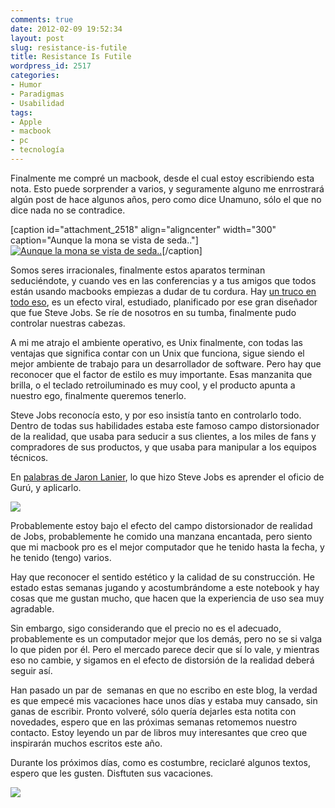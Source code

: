 ```yaml
---
comments: true
date: 2012-02-09 19:52:34
layout: post
slug: resistance-is-futile
title: Resistance Is Futile
wordpress_id: 2517
categories:
- Humor
- Paradigmas
- Usabilidad
tags:
- Apple
- macbook
- pc
- tecnología
---
```


Finalmente me compré un macbook, desde el cual estoy escribiendo esta nota. Esto puede sorprender a varios, y seguramente alguno me enrrostrará algún post de hace algunos años, pero como dice Unamuno, sólo el que no dice nada no se contradice.




[caption id="attachment_2518" align="aligncenter" width="300" caption="Aunque la mona se vista de seda.."][![Aunque la mona se vista de seda..](http://www.lnds.net/blog/wp-content/uploads/2012/02/apple-opensource-300x221.jpg)](http://www.lnds.net/blog/wp-content/uploads/2012/02/apple-opensource.jpg)[/caption]


Somos seres irracionales, finalmente estos aparatos terminan seduciéndote, y cuando ves en las conferencias y a tus amigos que todos están usando macbooks empiezas a dudar de tu cordura. Hay [un truco en todo eso](http://www.lnds.net/blog/2010/12/todo-esta-en-tu-cabeza.html), es un efecto viral, estudiado, planificado por ese gran diseñador que fue Steve Jobs. Se ríe de nosotros en su tumba, finalmente pudo controlar nuestras cabezas.




A mi me atrajo el ambiente operativo, es Unix finalmente, con todas las ventajas que significa contar con un Unix que funciona, sigue siendo el mejor ambiente de trabajo para un desarrollador de software. Pero hay que reconocer que el factor de estilo es muy importante. Esas manzanita que brilla, o el teclado retroiluminado es muy cool, y el producto apunta a nuestro ego, finalmente queremos tenerlo.




Steve Jobs reconocía esto, y por eso insistía tanto en controlarlo todo. Dentro de todas sus habilidades estaba este famoso campo distorsionador de la realidad, que usaba para seducir a sus clientes, a los miles de fans y compradores de sus productos, y que usaba para manipular a los equipos técnicos.




En [palabras de Jaron Lanier](http://othmanelmoulatblog.wordpress.com/2011/11/25/the-most-ancient-marketing-december-2011-communications-of-the-acm/), lo que hizo Steve Jobs es aprender el oficio de Gurú, y aplicarlo.




![](http://www.lnds.net/images/927329_glass_apple.jpg)




Probablemente estoy bajo el efecto del campo distorsionador de realidad de Jobs, probablemente he comido una manzana encantada, pero siento que mi macbook pro es el mejor computador que he tenido hasta la fecha, y he tenido (tengo) varios.




Hay que reconocer el sentido estético y la calidad de su construcción. He estado estas semanas jugando y acostumbrándome a este notebook y hay cosas que me gustan mucho, que hacen que la experiencia de uso sea muy agradable.




Sin embargo, sigo considerando que el precio no es el adecuado, probablemente es un computador mejor que los demás, pero no se si valga lo que piden por él. Pero el mercado parece decir que sí lo vale, y mientras eso no cambie, y sigamos en el efecto de distorsión de la realidad deberá seguir así.




Han pasado un par de  semanas en que no escribo en este blog, la verdad es que empecé mis vacaciones hace unos días y estaba muy cansado, sin ganas de escribir. Pronto volveré, sólo quería dejarles esta notita con novedades, espero que en las próximas semanas retomemos nuestro contacto. Estoy leyendo un par de libros muy interesantes que creo que inspirarán muchos escritos este año.




Durante los próximos días, como es costumbre, reciclaré algunos textos, espero que les gusten. Disftuten sus vacaciones.




[![](http://www.lnds.net/blog/wp-content/uploads/2012/02/Apple-MacBook-Pro-Closed-300x225.jpg)](http://www.lnds.net/blog/wp-content/uploads/2012/02/Apple-MacBook-Pro-Closed.jpg)

